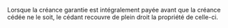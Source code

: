 Lorsque la créance garantie est intégralement payée avant que la créance cédée ne le soit, le cédant recouvre de plein droit la propriété de celle-ci.
